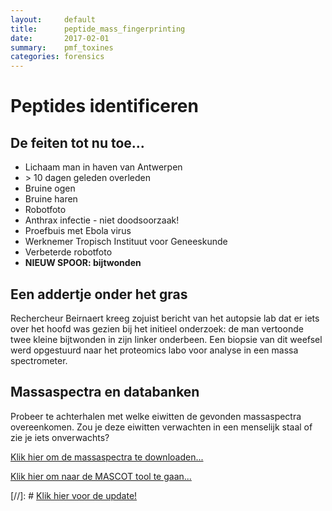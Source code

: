 ```yaml
---
layout:     default
title:      peptide_mass_fingerprinting
date:       2017-02-01
summary:    pmf_toxines
categories: forensics
---
```


# Peptides identificeren

## De feiten tot nu toe...

- Lichaam man in haven van Antwerpen
- \> 10 dagen geleden overleden
- Bruine ogen
- Bruine haren
- Robotfoto
- Anthrax infectie - niet doodsoorzaak!
- Proefbuis met Ebola virus
- Werknemer Tropisch Instituut voor Geneeskunde
- Verbeterde robotfoto
- **NIEUW SPOOR: bijtwonden**


## Een addertje onder het gras

Rechercheur Beirnaert kreeg zojuist bericht van het autopsie lab dat er iets over het hoofd was gezien bij het initieel onderzoek: de man vertoonde twee kleine bijtwonden in zijn linker onderbeen. Een biopsie van dit weefsel werd opgestuurd naar het proteomics labo voor analyse in een massa spectrometer.

## Massaspectra en databanken
Probeer te achterhalen met welke eiwitten de gevonden massaspectra overeenkomen. Zou je deze eiwitten verwachten in een menselijk staal of zie je iets onverwachts?

[Klik hier om de massaspectra te downloaden...](https://biodatamining.github.io/BioCluedo/data/pmf_data.zip)

[Klik hier om naar de MASCOT tool te gaan...](http://www.matrixscience.com/cgi/search_form.pl?FORMVER=2&SEARCH=PMF/)

[//]: # [Klik hier voor de update!](https://biodatamining.github.io/BioCluedo/data/pmf)